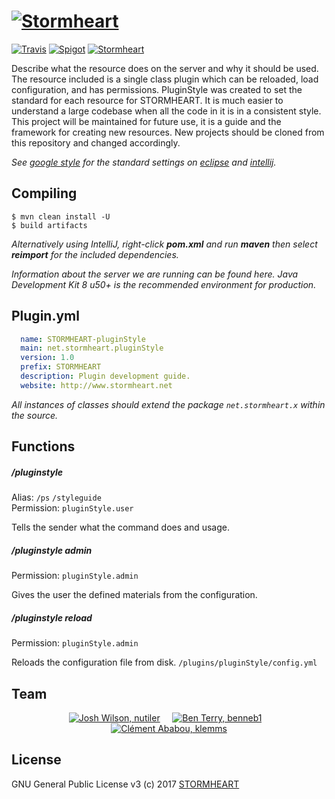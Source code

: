 # [![Stormheart](http://www.stormheart.net/assets/images/sh_github_logo.png)](http://www.stormheart.net)

[![Travis](https://img.shields.io/travis/Nutiler/stormheart-plugin.svg?style=flat-square)](https://travis-ci.org/Nutiler/stormheart-plugin.svg?branch=master)
[![Spigot](https://img.shields.io/badge/dependencies-spigot-yellow.svg?style=flat-square)](https://hub.spigotmc.org/javadocs/spigot/)
[![Stormheart](https://img.shields.io/badge/network-stormheart-FF5555.svg?style=flat-square)](http://www.stormheart.net) 

Describe what the resource does on the server and why it should be used. 
The resource included is a single class plugin which can be reloaded, load configuration, and has permissions.
PluginStyle was created to set the standard for each resource for STORMHEART.
It is much easier to understand a large codebase when all the code in it is in a consistent style.
This project will be maintained for future use, it is a guide and the framework for creating new resources.
New projects should be cloned from this repository and changed accordingly.

*See [google style](https://github.com/google/styleguide) for the standard settings on [eclipse](https://github.com/google/styleguide/blob/gh-pages/eclipse-java-google-style.xml) and [intellij](https://github.com/HPI-Information-Systems/Metanome/wiki/Installing-the-google-styleguide-settings-in-intellij-and-eclipse
).*

## Compiling

```
$ mvn clean install -U
$ build artifacts 
```

*Alternatively using IntelliJ, right-click __pom.xml__ and run __maven__ then select __reimport__ for the included dependencies.*

*Information about the server we are running can be found here. Java Development Kit 8 u50+ is the recommended environment for production.*

## Plugin.yml

```yml
  name: STORMHEART-pluginStyle
  main: net.stormheart.pluginStyle
  version: 1.0
  prefix: STORMHEART
  description: Plugin development guide.
  website: http://www.stormheart.net
```

*All instances of classes should extend the package `net.stormheart.x` within the source.*

## Functions

##### /pluginstyle

Alias: `/ps` `/styleguide`<br>
Permission: `pluginStyle.user`

Tells the sender what the command does and usage.

##### /pluginstyle admin

Permission: `pluginStyle.admin`

Gives the user the defined materials from the configuration.

##### /pluginstyle reload

Permission: `pluginStyle.admin`

Reloads the configuration file from disk. `/plugins/pluginStyle/config.yml`

## Team

<p align="center">
  <a href="https://github.com/nutiler"><img src="https://avatars0.githubusercontent.com/u/1874261?v=3&s=200" alt="Josh Wilson, nutiler"/></a>
  &nbsp; &nbsp;
  <a href="https://github.com/benneb1"><img src="https://avatars0.githubusercontent.com/u/3252354?v=3&s=200" alt="Ben Terry, benneb1"/></a>
  &nbsp;&nbsp;
  <a href="https://github.com/klemms"><img src="https://avatars0.githubusercontent.com/u/25405584?v=3&s=200" alt="Clément Ababou, klemms"/></a>
</p>

## License

GNU General Public License v3 (c) 2017 [STORMHEART](http://www.stormheart.net)
